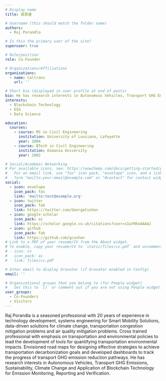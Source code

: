 ```yaml
---
# Display name
title: 吳恩達

# Username (this should match the folder name)
authors:
  - Raj Porandla

# Is this the primary user of the site?
superuser: true

# Role/position
role: Co-Founder

# Organizations/Affiliations
organizations:
  - name: Caltrans
    url: ''

# Short bio (displayed in user profile at end of posts)
bio: He has research interests in Autonomous Vehicles, Transport GHG Emissions, Sustainability, Climate Change and Application of Blockchain Technology for Emission Monitoring, Reporting and Verification.
interests:
  - Blockchain Technology
  - ESG
  - Data Science

education:
  courses:
    - course: MS in Civil Engineering
      institution: University of Lousiana, Lafeyette
      year: 2004
    - course: BTech in Civil Engineering
      institution: Osmania University
      year: 2002

# Social/Academic Networking
# For available icons, see: https://wowchemy.com/docs/getting-started/page-builder/#icons
#   For an email link, use "fas" icon pack, "envelope" icon, and a link in the
#   form "mailto:your-email@example.com" or "#contact" for contact widget.
social:
  - icon: envelope
    icon_pack: fas
    link: 'mailto:test@example.org'
  - icon: twitter
    icon_pack: fab
    link: https://twitter.com/GeorgeCushen
  - icon: google-scholar
    icon_pack: ai
    link: https://scholar.google.co.uk/citations?user=sIwtMXoAAAAJ
  - icon: github
    icon_pack: fab
    link: https://github.com/gcushen
# Link to a PDF of your resume/CV from the About widget.
# To enable, copy your resume/CV to `static/files/cv.pdf` and uncomment the lines below.
# - icon: cv
#   icon_pack: ai
#   link: files/cv.pdf

# Enter email to display Gravatar (if Gravatar enabled in Config)
email: ''

# Organizational groups that you belong to (for People widget)
#   Set this to `[]` or comment out if you are not using People widget.
user_groups:
  - Co-Founders
  - Visitors
---
```


Raj Porandla is a seasoned professional with 20 years of experience in technology development, systems engineering for Smart Mobility Solutions, data-driven solutions for climate change, transportation congestion mitigation problems and air quality mitigation problems. Cross trained professional with emphasis on transportation and environmental policies to lead the development of tools for quantifying transportation environmental impacts. Envisioned road maps for designing effective strategies to achieve transportation decarbonization goals and developed dashboards to track the progress of transport GHG emission reduction pathways. He has research interests in Autonomous Vehicles, Transport GHG Emissions, Sustainability, Climate Change and Application of Blockchain Technology for Emission Monitoring, Reporting and Verification.

